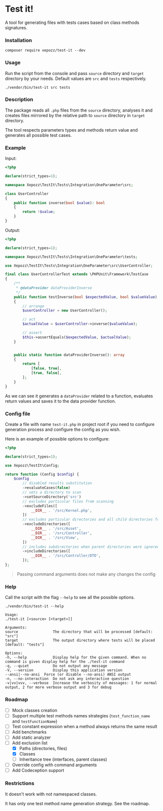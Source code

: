 # Test it!

A tool for generating files with tests cases based on class methods signatures.

### Installation

```shell
composer require xepozz/test-it --dev
```

### Usage

Run the script from the console and pass `source` directory and `target` directory by your needs.
Default values are `src` and `tests` respectively.

```shell
./vendor/bin/test-it src tests
```

### Description

The package reads all `.php` files from the `source` directory, analyses it and 
creates files mirrored by the relative path to `source` directory in `target` directory.

The tool respects parameters types and methods return value and generates all possible test cases.

### Example

Input: 
```php
<?php

declare(strict_types=1);

namespace Xepozz\TestIt\Tests\Integration\OneParameter\src;

class UserController
{
    public function inverse(bool $value): bool
    {
        return !$value;
    }
}
```

Output:
```php
<?php

declare(strict_types=1);

namespace Xepozz\TestIt\Tests\Integration\OneParameter\tests;

use Xepozz\TestIt\Tests\Integration\OneParameter\src\UserController;

final class UserControllerTest extends \PHPUnit\Framework\TestCase
{
    /**
     * @dataProvider dataProviderInverse
     */
    public function testInverse(bool $expectedValue, bool $valueValue): void
    {
        // arrange
        $userController = new UserController();

        // act
        $actualValue = $userController->inverse($valueValue);

        // assert
        $this->assertEquals($expectedValue, $actualValue);
    }


    public static function dataProviderInverse(): array
    {
        return [
            [false, true],
            [true, false],
        ];
    }
}
```

As we can see it generates a `dataProvider` related to a function, evaluates return values and saves it to the data provider function.

### Config file

Create a file with name `test-it.php` in project root if you need to configure generation process and configure the config as you wish.

Here is an example of possible options to configure:

```php
<?php

declare(strict_types=1);

use Xepozz\TestIt\Config;

return function (Config $config) {
    $config
        // disabled results substitution
        ->evaluateCases(false)
        // sets a directory to scan
        ->setSourceDirectory('src')
        // excludes particular files from scanning
        ->excludeFiles([
            __DIR__ . '/src/Kernel.php',
        ])
        // excludes particular directories and all child directories from scanning
        ->excludeDirectories([
            __DIR__ . '/src/Asset',
            __DIR__ . '/src/Controller',
            __DIR__ . '/src/View',
        ])
        // includes subdirectories when parent directories were ignored
        ->includeDirectories([
            __DIR__ . '/src/Controller/DTO',
        ]);
};
```

> Passing command arguments does not make any changes the config

### Help

Call the script with the flag `--help` to see all the possible options.

```shell
./vendor/bin/test-it --help
```
```
Usage:
./test-it [<source> [<target>]]

Arguments:
source                The directory that will be processed [default: "src"]
target                The output directory where tests will be placed [default: "tests"]

Options:
-h, --help            Display help for the given command. When no command is given display help for the ./test-it command
-q, --quiet           Do not output any message
-V, --version         Display this application version
--ansi|--no-ansi  Force (or disable --no-ansi) ANSI output
-n, --no-interaction  Do not ask any interactive question
-v|vv|vvv, --verbose  Increase the verbosity of messages: 1 for normal output, 2 for more verbose output and 3 for debug
```

### Roadmap

- [ ] Mock classes creation
- [ ] Support multiple test methods names strategies (`test_function_name` and `testFunctionName`)
- [ ] Test constant expression when a method always returns the same result
- [ ] Add benchmarks
- [ ] Add static analyzer
- [ ] Add exclusion list
  - [X] Paths (directories, files)
  - [X] Classes
  - [ ] Inheritance tree (interfaces, parent classes)
- [ ] Override config with command arguments
- [ ] Add Codeception support

### Restrictions

It doesn't work with not namespaced classes.

It has only one test method name generation strategy. See the roadmap.

